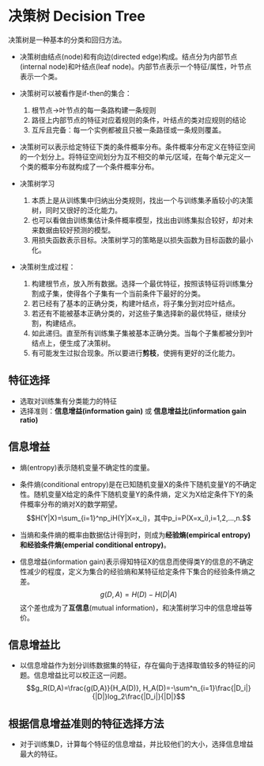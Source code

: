 # 决策树 Decision Tree
  决策树是一种基本的分类和回归方法。
  * 决策树由结点(node)和有向边(directed edge)构成。结点分为内部节点(internal node)和叶结点(leaf node)。内部节点表示一个特征/属性，叶节点表示一个类。
  
  * 决策树可以被看作是if-then的集合：
    1. 根节点->叶节点的每一条路构建一条规则
    2. 路径上内部节点的特征对应着规则的条件，叶结点的类对应规则的结论
    3. 互斥且完备：每一个实例都被且只被一条路径或一条规则覆盖。

  * 决策树可以表示给定特征下类的条件概率分布。条件概率分布定义在特征空间的一个划分上。将特征空间划分为互不相交的单元/区域，在每个单元定义一个类的概率分布就构成了一个条件概率分布。

  * 决策树学习
    1. 本质上是从训练集中归纳出分类规则，找出一个与训练集矛盾较小的决策树，同时又很好的泛化能力。
    2. 也可以看做由训练集估计条件概率模型，找出由训练集拟合较好，却对未来数据由较好预测的模型。
    3. 用损失函数表示目标。决策树学习的策略是以损失函数为目标函数的最小化。

  * 决策树生成过程：
    1. 构建根节点，放入所有数据。选择一个最优特征，按照该特征将训练集分割成子集，使得各个子集有一个当前条件下最好的分类。
    2. 若已经有了基本的正确分类，构建叶结点，将子集分到对应叶结点。
    3. 若还有不能被基本正确分类的，对这些子集选择新的最优特征，继续分割，构建结点。
    4. 如此递归。直至所有训练集子集被基本正确分类。当每个子集都被分到叶结点上，便生成了决策树。
    5. 有可能发生过拟合现象。所以要进行**剪枝**，使拥有更好的泛化能力。

## 特征选择
* 选取对训练集有分类能力的特征
* 选择准则：**信息增益(information gain)** 或 **信息增益比(information gain ratio)**

## 信息增益
* 熵(entropy)表示随机变量不确定性的度量。
* 条件熵(conditional entropy)是在已知随机变量X的条件下随机变量Y的不确定性。随机变量X给定的条件下随机变量Y的条件熵，定义为X给定条件下Y的条件概率分布的熵对X的数学期望。
$$H(Y|X)=\sum_{i=1}^np_iH(Y|X=x_i)，其中p_i=P(X=x_i),i=1,2,...,n.$$

* 当熵和条件熵的概率由数据估计得到时，则成为**经验熵(empirical entropy)**和**经验条件熵(emperial conditional entropy)**。
* 信息增益(information gain)表示得知特征X的信息而使得类Y的信息的不确定性减少的程度，定义为集合的经验熵和某特征给定条件下集合的经验条件熵之差。
$$g(D,A)=H(D)-H(D|A)$$
这个差也成为了**互信息**(mutual information)，和决策树学习中的信息增益等价。

## 信息增益比
* 以信息增益作为划分训练数据集的特征，存在偏向于选择取值较多的特征的问题。信息增益比可以校正这一问题。
  $$g_R(D,A)=\frac{g(D,A)}{H_A(D)}, H_A(D)=-\sum^n_{i=1}\frac{|D_i|}{|D|}log_2\frac{|D_i|}{|D|}$$

## 根据信息增益准则的特征选择方法
* 对于训练集D，计算每个特征的信息增益，并比较他们的大小，选择信息增益最大的特征。